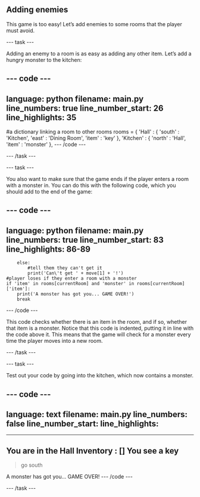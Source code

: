## Adding enemies

This game is too easy! Let’s add enemies to some rooms that the player must avoid.

--- task ---

Adding an enemy to a room is as easy as adding any other item. Let’s add a hungry monster to the kitchen:

--- code ---
---
language: python
filename: main.py
line_numbers: true
line_number_start: 26
line_highlights: 35
---
#a dictionary linking a room to other rooms
rooms = {
    'Hall' : {
        'south' : 'Kitchen',
        'east' : 'Dining Room',
        'item' : 'key'
    },
    'Kitchen' : {
        'north' : 'Hall',
        'item' : 'monster'
    },
--- /code ---

--- /task ---

--- task ---

You also want to make sure that the game ends if the player enters a room with a monster in. You can do this with the following code, which you should add to the end of the game:

--- code ---
---
language: python
filename: main.py
line_numbers: true
line_number_start: 83
line_highlights: 86-89
---
        else:
            #tell them they can't get it
            print('Can\'t get ' + move[1] + '!')
    #player loses if they enter a room with a monster
    if 'item' in rooms[currentRoom] and 'monster' in rooms[currentRoom]['item']:
        print('A monster has got you... GAME OVER!')
        break
--- /code ---

This code checks whether there is an item in the room, and if so, whether that item is a monster. Notice that this code is indented, putting it in line with the code above it. This means that the game will check for a monster every time the player moves into a new room.

--- /task ---

--- task ---

Test out your code by going into the kitchen, which now contains a monster.

--- code ---
---
language: text
filename: main.py
line_numbers: false
line_number_start: 
line_highlights: 
---
---------------------------
You are in the Hall
Inventory : []
You see a key
---------------------------
>go south

A monster has got you... GAME OVER!
--- /code ---

--- /task ---

